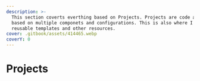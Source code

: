 ```yaml
---
description: >-
  This section coverts everthing based on Projects. Projects are code and logic
  based on multiple componets and configurations. This is also where I keep
  reusable templates and other resources.
cover: .gitbook/assets/414465.webp
coverY: 0
---
```


# Projects

